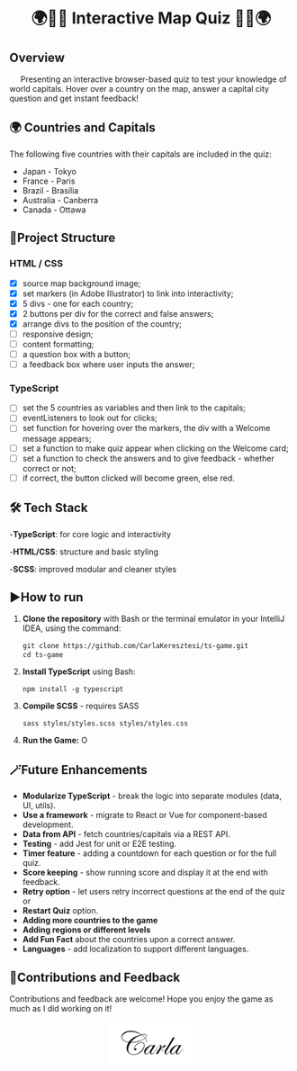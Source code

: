 <h1 align="center">🌍🧭📍 Interactive Map Quiz 📍🧭🌍</h1>

## Overview

&nbsp;&nbsp;&nbsp;&nbsp; Presenting an interactive browser-based quiz to test your knowledge of world capitals. Hover over a country on the map, answer a capital city question and get instant feedback!

## 🌍 Countries and Capitals

The following five countries with their capitals are included in the quiz:

-   Japan - Tokyo
-   France - Paris
-   Brazil - Brasília
-   Australia - Canberra
-   Canada - Ottawa

## 🧬Project Structure

### HTML / CSS

-   [x] source map background image;
-   [x] set markers (in Adobe Illustrator) to link into interactivity;
-   [x] 5 divs - one for each country;
-   [x] 2 buttons per div for the correct and false answers;
-   [x] arrange divs to the position of the country;
-   [ ] responsive design;
-   [ ] content formatting;
-   [ ] a question box with a button;
-   [ ] a feedback box where user inputs the answer;

### TypeScript

-   [ ] set the 5 countries as variables and then link to the capitals;
-   [ ] eventListeners to look out for clicks;
-   [ ] set function for hovering over the markers, the div with a Welcome message appears;
-   [ ] set a function to make quiz appear when clicking on the Welcome card;
-   [ ] set a function to check the answers and to give feedback - whether correct or not;
-   [ ] if correct, the button clicked will become green, else red.

## 🛠️ Tech Stack

-**TypeScript**: for core logic and interactivity

-**HTML/CSS**: structure and basic styling

-**SCSS**: improved modular and cleaner styles

## ▶️How to run

1. **Clone the repository** with Bash or the terminal emulator in your IntelliJ IDEA, using the command:

    ```
    git clone https://github.com/CarlaKeresztesi/ts-game.git
    cd ts-game
    ```

2. **Install TypeScript** using Bash:

    ```
    npm install -g typescript
    ```

3. **Compile SCSS** - requires SASS

    ```
    sass styles/styles.scss styles/styles.css
    ```

4. **Run the Game:**
   O

## 🪄Future Enhancements

-   **Modularize TypeScript** - break the logic into separate modules (data, UI, utils).
-   **Use a framework** - migrate to React or Vue for component-based development.
-   **Data from API** - fetch countries/capitals via a REST API.
-   **Testing** - add Jest for unit or E2E testing.
-   **Timer feature** - adding a countdown for each question or for the full quiz.
-   **Score keeping** - show running score and display it at the end with feedback.
-   **Retry option** - let users retry incorrect questions at the end of the quiz or
-   **Restart Quiz** option.
-   **Adding more countries to the game**
-   **Adding regions or different levels**
-   **Add Fun Fact** about the countries upon a correct answer.
-   **Languages** - add localization to support different languages.

## 🤝Contributions and Feedback

Contributions and feedback are welcome! Hope you enjoy the game as much as I did working on it!

<p align="center">
  <img src="signature.png" alt="signature" width="150"/>
</p>
